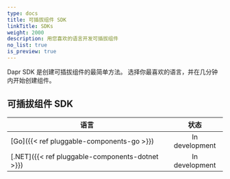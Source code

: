 ```yaml
---
type: docs
title: 可插拔组件 SDK
linkTitle: SDKs
weight: 2000
description: 用您喜欢的语言开发可插拔组件
no_list: true
is_preview: true
---
```


Dapr SDK 是创建可插拔组件的最简单方法。 选择你最喜欢的语言，并在几分钟内开始创建组件。

## 可插拔组件 SDK

| 语言                                                                                                                                     |       状态       |
| -------------------------------------------------------------------------------------------------------------------------------------- | :------------: |
| [Go]({{< ref pluggable-components-go >}})                       | In development |
| [.NET]({{< ref pluggable-components-dotnet >}}) | In development |
